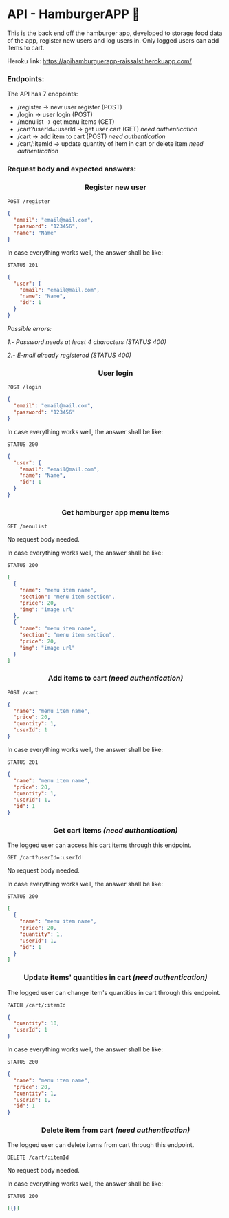 # API - HamburgerAPP :hamburger:

This is the back end off the hamburger app, developed to storage food data of the app, register new users and log users in. Only logged users can add items to cart.

Heroku link: https://apihamburguerapp-raissalst.herokuapp.com/

### Endpoints:

The API has 7 endpoints:

- /register -> new user register (POST)
- /login -> user login (POST)
- /menulist -> get menu items (GET)
- /cart?userId=:userId -> get user cart (GET) _need authentication_
- /cart -> add item to cart (POST) _need authentication_
- /cart/:itemId -> update quantity of item in cart or delete item _need authentication_

### Request body and expected answers:

<h3 align="center">Register new user</h3>

`POST /register`

```json
{
  "email": "email@mail.com",
  "password": "123456",
  "name": "Name"
}
```

In case everything works well, the answer shall be like:

`STATUS 201`

```json
{
  "user": {
    "email": "email@mail.com",
    "name": "Name",
    "id": 1
  }
}
```

_Possible errors:_

_1.- Password needs at least 4 characters (STATUS 400)_

_2.- E-mail already registered (STATUS 400)_

<h3 align="center">User login</h3>

`POST /login`

```json
{
  "email": "email@mail.com",
  "password": "123456"
}
```

In case everything works well, the answer shall be like:

`STATUS 200`

```json
{
  "user": {
    "email": "email@mail.com",
    "name": "Name",
    "id": 1
  }
}
```

<h3 align="center"> Get hamburger app menu items </h3>

`GET /menulist`

No request body needed.

In case everything works well, the answer shall be like:

`STATUS 200`

```json
[
  {
    "name": "menu item name",
    "section": "menu item section",
    "price": 20,
    "img": "image url"
  },
  {
    "name": "menu item name",
    "section": "menu item section",
    "price": 20,
    "img": "image url"
  }
]
```

<h3 align="center">Add items to cart <i>(need authentication)</i></h3>

`POST /cart`

```json
{
  "name": "menu item name",
  "price": 20,
  "quantity": 1,
  "userId": 1
}
```

In case everything works well, the answer shall be like:

`STATUS 201`

```json
{
  "name": "menu item name",
  "price": 20,
  "quantity": 1,
  "userId": 1,
  "id": 1
}
```

<h3 align="center">Get cart items <i>(need authentication)</i></h3>

The logged user can access his cart items through this endpoint.

`GET /cart?userId=:userId`

No request body needed.

In case everything works well, the answer shall be like:

`STATUS 200`

```json
[
  {
    "name": "menu item name",
    "price": 20,
    "quantity": 1,
    "userId": 1,
    "id": 1
  }
]
```

<h3 align="center">Update items' quantities in cart <i>(need authentication)</i></h3>

The logged user can change item's quantities in cart through this endpoint.

`PATCH /cart/:itemId`

```json
{
  "quantity": 10,
  "userId": 1
}
```

In case everything works well, the answer shall be like:

`STATUS 200`

```json
{
  "name": "menu item name",
  "price": 20,
  "quantity": 1,
  "userId": 1,
  "id": 1
}
```

<h3 align="center">Delete item from cart <i>(need authentication)</i></h3>

The logged user can delete items from cart through this endpoint.

`DELETE /cart/:itemId`

No request body needed.

In case everything works well, the answer shall be like:

`STATUS 200`

```json
[{}]
```
